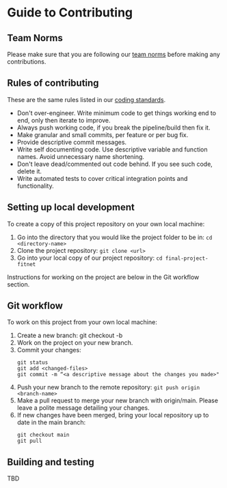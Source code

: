# Guide to Contributing

## Team Norms 

Please make sure that you are following our [team norms](./team-norms.md) before making any contributions. 

## Rules of contributing 
These are the same rules listed in our [coding standards](./team-norms.md).  
- Don't over-engineer. Write minimum code to get things working end to end, only then iterate to improve. 
- Always push working code, if you break the pipeline/build then fix it.
- Make granular and small commits, per feature or per bug fix.
- Provide descriptive commit messages.
- Write self documenting code. Use descriptive variable and function names. Avoid unnecessary name shortening.
- Don't leave dead/commented out code behind. If you see such code, delete it.
- Write automated tests to cover critical integration points and functionality.

## Setting up local development 
To create a copy of this project repository on your own local machine: 
1. Go into the directory that you would like the project folder to be in: `cd <directory-name>`
1. Clone the project repository: `git clone <url>` 
1. Go into your local copy of our project repository: `cd final-project-fitnet` 

Instructions for working on the project are below in the Git workflow section. 

## Git workflow 
To work on this project from your own local machine: 
1. Create a new branch: git checkout -b <branch-name> 
1. Work on the project on your new branch. 
1. Commit your changes: 
    ``` 
    git status 
    git add <changed-files> 
    git commit -m “<a descriptive message about the changes you made>"
    ```
1. Push your new branch to the remote repository: `git push origin <branch-name>`
1. Make a pull request to merge your new branch with origin/main. Please leave a polite message detailing your changes. 
1. If new changes have been merged, bring your local repository up to date in the main branch: 
    ``` 
    git checkout main
    git pull 
    ```

## Building and testing 
TBD 